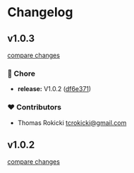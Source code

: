 # Changelog


## v1.0.3

[compare changes](https://github.com/SharpNub/nuxt-log4nuxt/compare/v1.0.2...v1.0.3)


### 🏡 Chore

  - **release:** V1.0.2 ([df6e371](https://github.com/SharpNub/nuxt-log4nuxt/commit/df6e371))

### ❤️  Contributors

- Thomas Rokicki <tcrokicki@gmail.com>

## v1.0.2

[compare changes](https://github.com/SharpNub/nuxt-log4nuxt/compare/external-reference/nuxt-bug-defu-warning-fails-build...v1.0.2)

